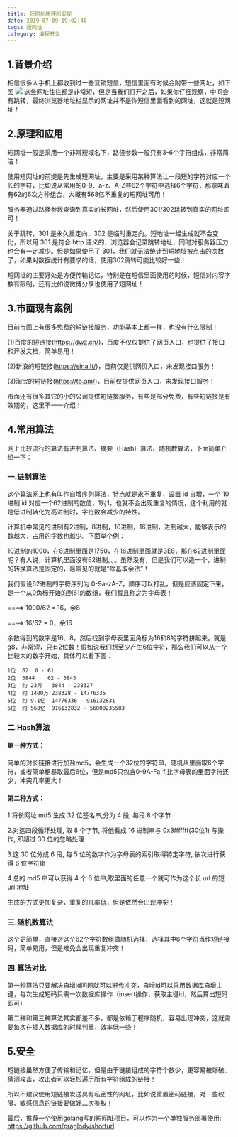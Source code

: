 ```yaml
---
title: 短网址原理和实现
date: 2019-07-09 19:02:46
tags: 短网址
category: 编程开发
---
```


## 1.背景介绍

相信很多人手机上都收到过一些营销短信，短信里面有时候会附带一些网址，如下图
![](https://wangbjun.github.io/images/old/16ada545111ae94d.jpg)
这些网址往往都是非常短，但是当我们打开之后，如果你仔细观察，中间会有跳转，最终浏览器地址栏显示的网址并不是你短信里面看到的网址，这就是短网址！

<!--more-->

## 2.原理和应用
短网址一般是采用一个非常短域名下，路径参数一般只有3-6个字符组成，非常简洁！

使用短网址的前提是先生成短网址，主要是采用某种算法让一段短的字符对应一个长的字符，比如说从常用的0-9、a-z、A-Z共62个字符中选择6个字符，那意味着有62的6次方种组合，大概有568亿不重复的短网址可用！

服务器通过路径参数查询到真实的长网址，然后使用301/302跳转到真实的网址即可！

关于跳转，301 是永久重定向，302 是临时重定向。短地址一经生成就不会变化，所以用 301 是符合 http 语义的，浏览器会记录跳转地址，同时对服务器压力也会有一定减少。但是如果使用了 301，我们就无法统计到短地址被点击的次数了，如果对数据统计有要求的话，使用302跳转可能比较好一些！

短网址的主要好处是方便传输记忆，特别是在短信里面使用的时候，短信对内容字数有限制，还有比如说微博分享也使用了短网址！

## 3.市面现有案例
目前市面上有很多免费的短链接服务，功能基本上都一样，也没有什么限制！

(1)百度的短链接(https://dwz.cn/)，百度不仅仅提供了网页入口，也提供了接口和开发文档，简单易用！

(2)新浪的短链接(https://sina.lt/)，目前仅提供网页入口，未发现接口服务！

(3)淘宝的短链接(https://tb.am/)，目前仅提供网页入口，未发现接口服务！

市面还有很多其它的小的公司提供短链接服务，有些是部分免费，有些短链接是有效期的，这里不一一介绍！


## 4.常用算法
网上比较流行的算法有进制算法、摘要（Hash）算法、随机数算法，下面简单介绍一下：

### 一.进制算法
这个算法网上也有叫作自增序列算法，特点就是永不重复，设置 id 自增，一个 10进制 id 对应一个62进制的数值，1对1，也就不会出现重复的情况，这个利用的就是低进制转化为高进制时，字符数会减少的特性。

计算机中常见的进制有2进制，8进制，10进制，16进制，进制越大，能够表示的数越大，占用的字数也越少。下面举个例：

10进制的1000，在8进制里面是1750，在16进制里面就是3E8，那在62进制里面呢？有人说，计算机里面没有62进制。。。虽然没有，但是我们可以造一个，进制的转换算法是固定的，最常见的就是“除基取余法”！

我们假设62进制的字符序列为 0-9a-zA-Z，顺序可以打乱，但是应该固定下来，是一个从0角标开始的到61的数组，我们暂且称之为字母表！

====> 1000/62 = 16，余8

====> 16/62 = 0，余16

余数得到的数字是16、8，然后找到字母表里面角标为16和8的字符拼起来，就是g8，非常短，只有2位数！假如说我们想至少产生6位字符，那么我们可以从一个比较大的数字开始，具体可以看下图：
```
1位	62	0 - 61
2位	3844	62 - 3843
3位	约 23万	3844 - 238327
4位	约 1400万	238328 - 14776335
5位	约 9.1亿	14776336 - 916132831
6位	约 568亿	916132832 - 56800235583
```

### 二.Hash算法
#### 第一种方式：

简单的对长链接进行加盐md5，会生成一个32位的字符串，随机从里面取6个字符，或者简单粗暴取最后6位，但是md5只包含0-9A-Fa-f,比字母表的里面字符还少，冲突几率更大！

#### 第二种方式：

1.将长网址 md5 生成 32 位签名串,分为 4 段, 每段 8 个字节

2.对这四段循环处理, 取 8 个字节, 将他看成 16 进制串与 0x3fffffff(30位1) 与操作, 即超过 30 位的忽略处理

3.这 30 位分成 6 段, 每 5 位的数字作为字母表的索引取得特定字符, 依次进行获得 6 位字符串

4.总的 md5 串可以获得 4 个 6 位串,取里面的任意一个就可作为这个长 url 的短 url 地址

生成的方式更加复杂，重复的几率低，但是依然会出现冲突！

 

### 三.随机数算法
这个更简单，直接对这个62个字符数组做随机选择，选择其中6个字符当作短链接码，简单易用，但是难免会出现重复冲突！

### 四.算法对比
第一种算法只要解决自增id问题就可以避免冲突，自增id可以采用数据库自增主键，每次生成短码只需一次数据库操作（insert操作，获取主键id，然后算出短码即可）

第二种和第三种算法其实都差不多，都是依赖于程序随机，容易出现冲突，这就需要每次在插入数据库的时候判重，效率低一些！

## 5.安全
短链接虽然方便了传输和记忆，但是由于链接组成的字符个数少，更容易被爆破、猜测攻击，攻击者可以轻松遍历所有字符组成的链接！

所以不建议使用短链接发送具有私密性的网址，比如说重置密码链接，对一些权限、敏感信息的链接要做好二次鉴权！

最后，推荐一个使用golang写的短网址项目，可以作为一个单独服务部署使用: https://github.com/praglody/shorturl

